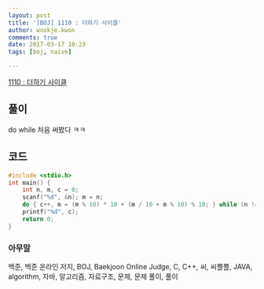 ```yaml
---
layout: post
title: '[BOJ] 1110 : 더하기 사이클'
author: wookje.kwon
comments: true
date: 2017-03-17 10:23
tags: [boj, naive]

---
```


[1110 : 더하기 사이클](https://www.acmicpc.net/problem/1110)

## 풀이

do while 처음 써봤다 ㅋㅋ

## 코드

```cpp
#include <stdio.h>
int main() {
	int n, m, c = 0;
	scanf("%d", &n); m = n;
	do { c++, m = (m % 10) * 10 + (m / 10 + m % 10) % 10; } while (n != m);
	printf("%d", c);
	return 0;
}
```

### 아무말  
백준, 백준 온라인 저지, BOJ, Baekjoon Online Judge, C, C++, 씨, 씨쁠쁠, JAVA, algorithm, 자바, 알고리즘, 자료구조, 문제, 문제 풀이, 풀이
